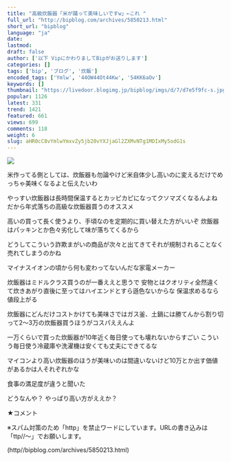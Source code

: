 ```yaml
---
title: "高級炊飯器「米が踊って美味しいですw」←これ "
full_url: "http://bipblog.com/archives/5850213.html"
short_url: "bipblog"
language: "ja"
date: 
lastmod: 
draft: false
author: ['以下 VipにかわりましてBipがお送りします']
categories: []
tags: ['bip', 'ブログ', '炊飯']
encoded_tags: ['Ymlw', '44OW44Ot44Kw', '54KK6aOv']
keywords: []
thumbnail: "https://livedoor.blogimg.jp/bipblog/imgs/d/7/d7e5f9fc-s.jpg"
popular: 1126
latest: 331
trend: 1421
featured: 661
views: 699
comments: 118
weight: 6
slug: aHR0cC8vYmlwYmxvZy5jb20vYXJjaGl2ZXMvNTg1MDIxMy5odG1s
---
```


![](https://livedoor.blogimg.jp/bipblog/imgs/d/7/d7e5f9fc-s.jpg)

<div><p>米作ってる側としては、炊飯器も勿論やけど米自体少し高いのに変えるだけでめっちゃ美味くなるよと伝えたいわ</p><p>やっすい炊飯器は長時間保温するとカッピカピになってクソマズくなるんよね だから年式落ちの高級な炊飯器買うのオススメ</p><p>高いの買って長く使うより、手頃なのを定期的に買い替えた方がいいぞ 炊飯器はパッキンとか色々劣化して味が落ちてくるから</p><p>どうしてこういう詐欺まがいの商品が次々と出てきてそれが規制されることなく売れてしまうのかね</p><p>マイナスイオンの頃から何も変わってないんだな家電メーカー</p><p>炊飯器はミドルクラス買うのが一番ええと思うで 安物とはクオリティ全然違くて炊きあがり直後に至ってはハイエンドとすら遜色ないからな 保温求めるなら値段上がる</p><p>炊飯器にどんだけコストかけても美味さではガス釜、土鍋には勝てんから割り切って2～3万の炊飯器買うほうがコスパええんよ</p><p>一万くらいで買った炊飯器が10年近く毎日使っても壊れないからすごい こういう毎日使う冷蔵庫や洗濯機は安くても丈夫にできてるな</p><p>マイコンより高い炊飯器のほうが美味いのは間違いないけど10万とか出す価値があるかは人それぞれかな</p><p>食事の満足度が違うと聞いた</p><p>どうなんや？ やっぱり高い方がええか？</p><p class='meiryo'>★コメント</p><p class='center'><p class='kyakuchu center'>※スパム対策のため「http」を禁止ワードにしています。URLの書き込みは「ttp//～」でお願いします。</p></p> </div>

(http//bipblog.com/archives/5850213.html)
